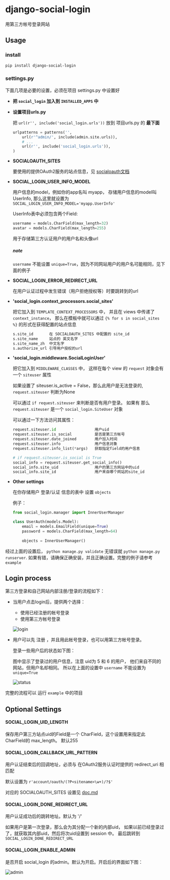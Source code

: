 # django-social-login


用第三方帐号登录网站

## Usage

### install

```bash
pip install django-social-login
```
    
    
### settings.py

下面几项是必要的设置，必须在项目 settings.py 中设置好

*   **把 `social_login` 加入到 `INSTALLED_APPS` 中**

*   **设置项目urls.py**

    把 `url(r'', include('social_login.urls'))` 放到 项目urls.py 的 **最下面**
    
    ```python
    urlpatterns = patterns('',
        url(r'^admin/', include(admin.site.urls)),
        # ...
        url(r'', include('social_login.urls')),
    )
    ```
    

*   **SOCIALOAUTH_SITES**
    
    要使用的提供OAuth2服务的站点信息，见 [socialoauth文档][1]

*   **SOCIAL_LOGIN_USER_INFO_MODEL**

    用户信息的model，例如你的app名叫 myapp， 存储用户信息的model叫 UserInfo,
    那么这里就设置为 `SOCIAL_LOGIN_USER_INFO_MODEL='myapp.UserInfo'`
    
    UserInfo表中必须包含两个Field:
    
    ```python
    username = models.CharField(max_length=32)
    avatar = models.CharField(max_length=255)
    ```
        
    用于存储第三方认证用户的用户名和头像url
    
    ##### note
    `username` 不能设置 `unique=True`，因为不同网站用户的用户名可能相同，见下面的例子
    

*   **SOCIAL_LOGIN_ERROR_REDIRECT_URL**

    在用户认证过程中发生错误（用户拒绝授权等）时要跳转到的url
    
    
    
*   **'social_login.context_processors.social_sites'**

    把它加入到 `TEMPLATE_CONTEXT_PROCESSORS` 中，
    并且在 views 中传递了 `context_instance`，
    那么在模板中就可以通过 `{% for s in social_sites %}` 的形式在获得配置的站点信息
    
    ```python
    s.site_id       在 SOCIALOAUTH_SITES 中配置的 site_id
    s.site_name     站点的 英文名字
    s.site_name_zh  中文名字
    s.authorize_url 引导用户授权的url
    ```
        
    
    
*   **'social_login.middleware.SocialLoginUser'**

    把它加入到 `MIDDLEWARE_CLASSES` 中，
    这样在每个 view 的 `request` 对象会有一个 `siteuser` 属性
    
    如果设置了 siteuser.is_active = False，那么此用户是无法登录的,
    `request.siteuser` 判断为None
    
    可以通过 `if request.siteuser` 来判断是否有用户登录。
    如果有 那么 `request.siteuser` 是一个 `social_login.SiteUser` 对象
    
    可以通过一下方法访问其属性：
    
    ```python
    request.siteuser.id                 用户uid
    request.siteuser.is_social          是否是第三方帐号
    request.siteuser.date_joined        用户加入时间
    request.siteuser.info               用户信息对象
    request.siteuser.info_list(*args)   获取指定field的用户信息
    
    # if request.siteuser.is_social is True
    social_info = request.siteuser.get_social_info()
    social_info.site_uid                用户的第三方网站中的uid
    social_info.site_id                 用户来自哪个网站的site_id
    ```
    
    
    
*   **Other settings**

    在你存储用户 登录/认证 信息的表中 设置 `objects`
    
    例子：
    
    ```python
    from social_login.manager import InnerUserManager
    
    class UserAuth(models.Model):
        email = models.EmailField(unique=True)
        password = models.CharField(max_length=64)
        
        objects = InnerUserManager()
    ```
            
            
    
经过上面的设置后， `python manage.py validate` 无错误就 `python manage.py runserver`.
如果有错，请确保正确安装，并且正确设置。完整的例子请参考 `example`
    
    
## Login process

第三方登录和自己网站内部注册/登录的流程如下：

*   当用户点击login后，提供两个选择：
    
    *   使用已经注册的帐号登录
    *   使用第三方帐号登录
    
    ![login][2]
    
*   用户可以先 注册 ，并且用此帐号登录，也可以用第三方帐号登录。

    登录一些用户后的状态如下图：
    
    图中显示了登录过的用户信息，注意 uid为 5 和 6 的用户，
    他们来自不同的网站，但用户名却相同。
    所以在上面的设置中 `username` 不能设置为 `unique=True`
    
    ![status][3]
    

完整的流程可以 运行 `example` 中的项目


## Optional Settings

#### SOCIAL_LOGIN_UID_LENGTH

保存用户第三方站点uid的Field是一个 CharField，这个设置用来指定此 CharField的 max_length。
默认255
    
    
#### SOCIAL_LOGIN_CALLBACK_URL_PATTERN

用户认证结束后的回调地址，必须与 在OAuth2服务认证时提供的 redirect_uri 相匹配

默认设置为 `r'account/oauth/(?P<sitename>\w+)/?$'`

对应的 SOCIALOAUTH_SITES 设置见 [doc.md][1]


#### SOCIAL_LOGIN_DONE_REDIRECT_URL

用户认证成功后的跳转地址。默认为 '/'

如果用户是第一次登录，那么会为其分配一个新的内部uid，
如果以前已经登录过了，就获取其内部uid，然后将次uid设置到 session 中。
最后跳转到 `SOCIAL_LOGIN_DONE_REDIRECT_URL`
    
    
#### SOCIAL_LOGIN_ENABLE_ADMIN

是否开启 social_login 的admin。默认为开启。开启后的界面如下图：

![admin][4]
    
    
[1]: https://github.com/yueyoum/social-oauth/blob/master/doc.md#-settingspy
[2]: http://i1297.photobucket.com/albums/ag23/yueyoum/2_zpscfb21331.png
[3]: http://i1297.photobucket.com/albums/ag23/yueyoum/3_zps4c5735ae.png
[4]: http://i1297.photobucket.com/albums/ag23/yueyoum/4_zpsd0c7d263.png